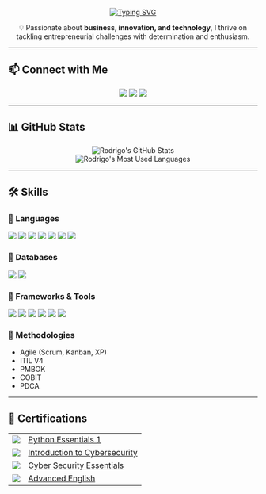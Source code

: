 <div align="center">

[![Typing SVG](https://readme-typing-svg.demolab.com?font=Fira+Code&size=35&pause=1000&color=68F731&random=true&width=435&lines=I'm+Rodrigo+Amaral!;Software+Engineer)](https://git.io/typing-svg)

💡 Passionate about **business, innovation, and technology**, I thrive on tackling entrepreneurial challenges with determination and enthusiasm.
</div>

---

## 📫 Connect with Me

<p align="center">
  <a href="https://www.linkedin.com/rodrigo--amaral"><img src="https://img.shields.io/badge/LinkedIn-0077B5?style=for-the-badge&logo=linkedin&logoColor=white" /></a>
  <a href="mailto:rodrigo.amaral1708@gmail.com"><img src="https://img.shields.io/badge/Email-D14836?style=for-the-badge&logo=gmail&logoColor=white" /></a>
  <a href="https://wa.me/+5551999868340"><img src="https://img.shields.io/badge/WhatsApp-25D366?style=for-the-badge&logo=whatsapp&logoColor=white" /></a>
</p>

---

## 📊 GitHub Stats

<p align="center">
  <img src="https://github-readme-stats.vercel.app/api?username=rodrigo-amaral1&show_icons=true&hide_title=true&count_private=true&theme=radical" alt="Rodrigo's GitHub Stats" />
  <br>
  <img src="https://github-readme-stats.vercel.app/api/top-langs/?username=rodrigo-amaral1&layout=compact&theme=radical" alt="Rodrigo's Most Used Languages" />
</p>

---

## 🛠️ Skills

### 🚀 Languages
<p>
  <img src="https://img.shields.io/badge/Python-3776AB?style=for-the-badge&logo=python&logoColor=white" />
  <img src="https://img.shields.io/badge/JavaScript-F7DF1E?style=for-the-badge&logo=javascript&logoColor=black" />
  <img src="https://img.shields.io/badge/Java-ED8B00?style=for-the-badge&logo=openjdk&logoColor=white" />
  <img src="https://img.shields.io/badge/TypeScript-3178C6?style=for-the-badge&logo=typescript&logoColor=white" />
  <img src="https://img.shields.io/badge/React-61DAFB?style=for-the-badge&logo=react&logoColor=black" />
  <img src="https://img.shields.io/badge/Node.js-339933?style=for-the-badge&logo=node.js&logoColor=white" />
  <img src="https://img.shields.io/badge/C%23-239120?style=for-the-badge&logo=csharp&logoColor=white" />
</p>

### 💾 Databases
<p>
  <img src="https://img.shields.io/badge/PostgreSQL-316192?style=for-the-badge&logo=postgresql&logoColor=white" />
  <img src="https://img.shields.io/badge/MySQL-00758F?style=for-the-badge&logo=mysql&logoColor=white" />
</p>

### 🔧 Frameworks & Tools
<p>
  <img src="https://img.shields.io/badge/Bootstrap-563D7C?style=for-the-badge&logo=bootstrap&logoColor=white" />
  <img src="https://img.shields.io/badge/Git-F05032?style=for-the-badge&logo=git&logoColor=white" />
  <img src="https://img.shields.io/badge/GitHub-181717?style=for-the-badge&logo=github&logoColor=white" />
  <img src="https://img.shields.io/badge/Docker-2496ED?style=for-the-badge&logo=docker&logoColor=white" />
  <img src="https://img.shields.io/badge/AWS-232F3E?style=for-the-badge&logo=amazonaws&logoColor=white" />
  <img src="https://img.shields.io/badge/Jira-0052CC?style=for-the-badge&logo=Jira&logoColor=white" />
</p>

### 📌 Methodologies
<ul>
  <li>Agile (Scrum, Kanban, XP)</li>
  <li>ITIL V4</li>
  <li>PMBOK</li>
  <li>COBIT</li>
  <li>PDCA</li>
</ul>

---

## 📜 Certifications

<table align="center">
  <tr>
    <td><img src="https://img.shields.io/badge/Python%20Essentials%201-3776AB?style=for-the-badge&logo=python&logoColor=white" /></td>
    <td><a href="https://www.credly.com/badges/46388094-f85b-431f-aa06-522b6f84deff" target="_blank">Python Essentials 1</a></td>
  </tr>
  <tr>
    <td><img src="https://img.shields.io/badge/Introduction%20to%20Cybersecurity-0078D4?style=for-the-badge&logo=security&logoColor=white" /></td>
    <td><a href="https://www.credly.com/badges/934cac44-5f8d-4de1-b236-92fa31a5048c" target="_blank">Introduction to Cybersecurity</a></td>
  </tr>
  <tr>
    <td><img src="https://img.shields.io/badge/Cyber%20Security%20Essentials-2E7D32?style=for-the-badge&logo=cybersecurity&logoColor=white" /></td>
    <td><a href="https://www.credly.com/earner/earned/badge/bf9a844a-109d-41c8-b9b0-c6c862516528" target="_blank">Cyber Security Essentials</a></td>
  </tr>
  <tr>
    <td><img src="https://img.shields.io/badge/Advanced%20English-D14836?style=for-the-badge&logo=language&logoColor=white" /></td>
    <td><a href="https://drive.google.com/file/d/1i3nt6YwDmL43gfQdMVUV6BPwCLFxQ--x/view" target="_blank">Advanced English</a></td>
  </tr>
</table>
